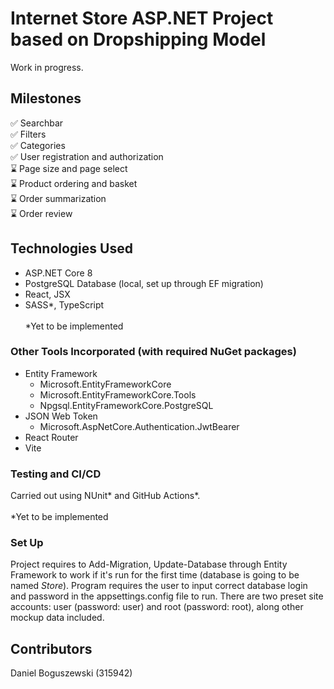 # Internet Store ASP.NET Project based on Dropshipping Model
Work in progress.

## Milestones
:white_check_mark: Searchbar \
:white_check_mark: Filters \
:white_check_mark: Categories \
:white_check_mark: User registration and authorization \
:hourglass: Page size and page select \
:hourglass: Product ordering and basket \
:hourglass: Order summarization \
:hourglass: Order review

## Technologies Used
- ASP.NET Core 8
- PostgreSQL Database (local, set up through EF migration)
- React, JSX
- SASS*, TypeScript \
\
*Yet to be implemented

### Other Tools Incorporated (with required NuGet packages)
- Entity Framework
  - Microsoft.EntityFrameworkCore
  - Microsoft.EntityFrameworkCore.Tools
  - Npgsql.EntityFrameworkCore.PostgreSQL
- JSON Web Token
  - Microsoft.AspNetCore.Authentication.JwtBearer
- React Router
- Vite

### Testing and CI/CD
Carried out using NUnit* and GitHub Actions*. \
\
*Yet to be implemented

### Set Up
Project requires to Add-Migration, Update-Database through Entity Framework to work if it's run for the first time (database is going to be named *Store*).
Program requires the user to input correct database login and password in the appsettings.config file to run. 
There are two preset site accounts: user (password: user) and root (password: root), along other mockup data included.

## Contributors
Daniel Boguszewski (315942)
